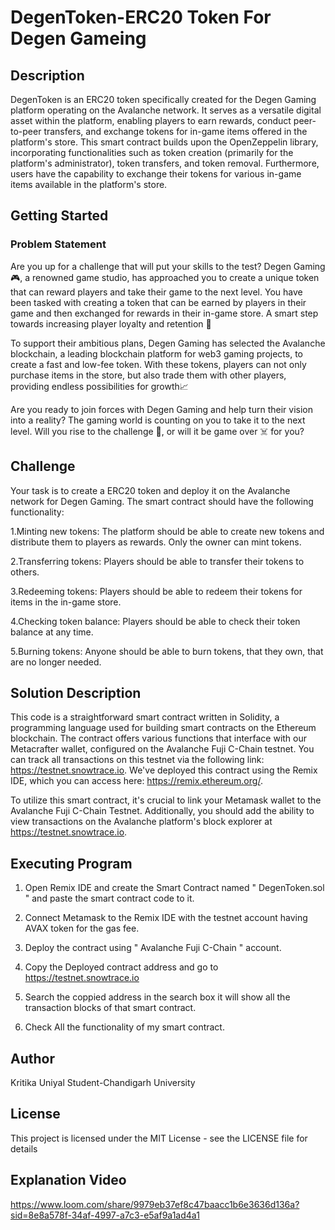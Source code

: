 # DegenToken-ERC20 Token For Degen Gameing

## Description
DegenToken is an ERC20 token specifically created for the Degen Gaming platform operating on the Avalanche network. It serves as a versatile digital asset within the platform, enabling players to earn rewards, conduct peer-to-peer transfers, and exchange tokens for in-game items offered in the platform's store. This smart contract builds upon the OpenZeppelin library, incorporating functionalities such as token creation (primarily for the platform's administrator), token transfers, and token removal. Furthermore, users have the capability to exchange their tokens for various in-game items available in the platform's store.

## Getting Started
### Problem Statement
Are you up for a challenge that will put your skills to the test? Degen Gaming 🎮, a renowned game studio, has approached you to create a unique token that can reward players and take their game to the next level. You have been tasked with creating a token that can be earned by players in their game and then exchanged for rewards in their in-game store. A smart step towards increasing player loyalty and retention 🧠

To support their ambitious plans, Degen Gaming has selected the Avalanche blockchain, a leading blockchain platform for web3 gaming projects, to create a fast and low-fee token. With these tokens, players can not only purchase items in the store, but also trade them with other players, providing endless possibilities for growth📈

Are you ready to join forces with Degen Gaming and help turn their vision into a reality? The gaming world is counting on you to take it to the next level. Will you rise to the challenge 💪, or will it be game over ☠️ for you?

## Challenge
Your task is to create a ERC20 token and deploy it on the Avalanche network for Degen Gaming. The smart contract should have the following functionality:

1.Minting new tokens: The platform should be able to create new tokens and distribute them to players as rewards. Only the owner can mint tokens.

2.Transferring tokens: Players should be able to transfer their tokens to others.

3.Redeeming tokens: Players should be able to redeem their tokens for items in the in-game store.

4.Checking token balance: Players should be able to check their token balance at any time.

5.Burning tokens: Anyone should be able to burn tokens, that they own, that are no longer needed.

## Solution Description
This code is a straightforward smart contract written in Solidity, a programming language used for building smart contracts on the Ethereum blockchain. The contract offers various functions that interface with our Metacrafter wallet, configured on the Avalanche Fuji C-Chain testnet. You can track all transactions on this testnet via the following link: https://testnet.snowtrace.io. We've deployed this contract using the Remix IDE, which you can access here: https://remix.ethereum.org/.

To utilize this smart contract, it's crucial to link your Metamask wallet to the Avalanche Fuji C-Chain Testnet. Additionally, you should add the ability to view transactions on the Avalanche platform's block explorer at https://testnet.snowtrace.io.

## Executing Program
1. Open Remix IDE and create the Smart Contract named " DegenToken.sol " and paste the smart contract code to it.
   
3. Connect Metamask to the Remix IDE with the testnet account having AVAX token for the gas fee.
 
4. Deploy the contract using " Avalanche Fuji C-Chain " account.
  
5. Copy the Deployed contract address and go to https://testnet.snowtrace.io
 
6. Search the coppied address in the search box it will show all the transaction blocks of that smart contract.
 
7. Check All the functionality of my smart contract.

## Author
Kritika Uniyal
Student-Chandigarh University

## License
This project is licensed under the MIT License - see the LICENSE file for details

## Explanation Video
https://www.loom.com/share/9979eb37ef8c47baacc1b6e3636d136a?sid=8e8a578f-34af-4997-a7c3-e5af9a1ad4a1
